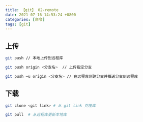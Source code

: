 ```yaml
---
title: 【git】 02-remote
date: 2021-07-16 14:53:24 +0800
categories: [命令]
tags: [git]
---
```

## 上传
```bash
git push // 本地上传到远程库

git push origin <分支名>  // 上传指定分支

git push –u origin <分支名> // 在远程库创建分支并推送分支到远程库
```

## 下载

```bash
git clone <git link> # 从 git link 克隆库

git pull  # 从远程库更新本地库
```